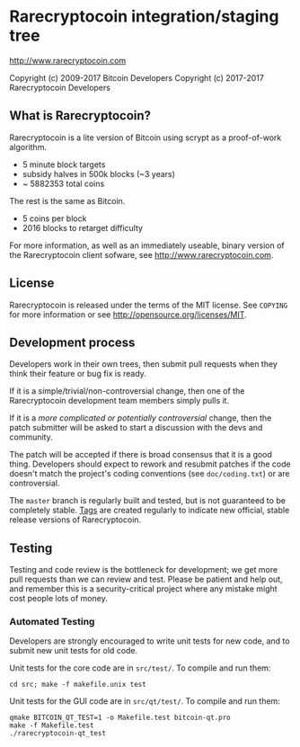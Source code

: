 Rarecryptocoin integration/staging tree
================================

http://www.rarecryptocoin.com

Copyright (c) 2009-2017 Bitcoin Developers
Copyright (c) 2017-2017 Rarecryptocoin Developers

What is Rarecryptocoin?
----------------

Rarecryptocoin is a lite version of Bitcoin using scrypt as a proof-of-work algorithm.
 - 5 minute block targets
 - subsidy halves in 500k blocks (~3 years)
 - ~ 5882353 total coins

The rest is the same as Bitcoin.
 - 5 coins per block
 - 2016 blocks to retarget difficulty

For more information, as well as an immediately useable, binary version of
the Rarecryptocoin client sofware, see http://www.rarecryptocoin.com.

License
-------

Rarecryptocoin is released under the terms of the MIT license. See `COPYING` for more
information or see http://opensource.org/licenses/MIT.

Development process
-------------------

Developers work in their own trees, then submit pull requests when they think
their feature or bug fix is ready.

If it is a simple/trivial/non-controversial change, then one of the Rarecryptocoin
development team members simply pulls it.

If it is a *more complicated or potentially controversial* change, then the patch
submitter will be asked to start a discussion with the devs and community.

The patch will be accepted if there is broad consensus that it is a good thing.
Developers should expect to rework and resubmit patches if the code doesn't
match the project's coding conventions (see `doc/coding.txt`) or are
controversial.

The `master` branch is regularly built and tested, but is not guaranteed to be
completely stable. [Tags](https://github.com/rarecryptocoin-project/rarecryptocoin/tags) are created
regularly to indicate new official, stable release versions of Rarecryptocoin.

Testing
-------

Testing and code review is the bottleneck for development; we get more pull
requests than we can review and test. Please be patient and help out, and
remember this is a security-critical project where any mistake might cost people
lots of money.

### Automated Testing

Developers are strongly encouraged to write unit tests for new code, and to
submit new unit tests for old code.

Unit tests for the core code are in `src/test/`. To compile and run them:

    cd src; make -f makefile.unix test

Unit tests for the GUI code are in `src/qt/test/`. To compile and run them:

    qmake BITCOIN_QT_TEST=1 -o Makefile.test bitcoin-qt.pro
    make -f Makefile.test
    ./rarecryptocoin-qt_test

